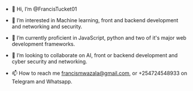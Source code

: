 - 👋 Hi, I’m @FrancisTucket01
- 👀 I’m interested in Machine learning, front and backend development and networking and security.

- 🌱 I’m currently proficient in JavaScript, python and two of it's major web development frameworks.
- 💞️ I’m looking to collaborate on AI, front or backend development and cyber security and networking.
- 📫 How to reach me francismwazala@gmail.com, or +254724548933 on Telegram and Whatsapp.

<!---
FrancisTucket01/FrancisTucket01 is a ✨ special ✨ repository because its `README.md` (this file) appears on your GitHub profile.
You can click the Preview link to take a look at your changes.
--->
